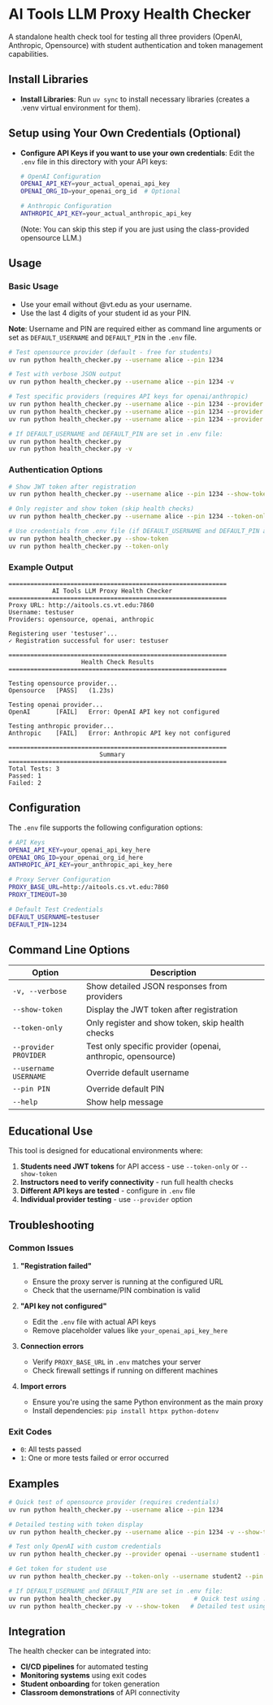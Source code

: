 # AI Tools LLM Proxy Health Checker

A standalone health check tool for testing all three providers (OpenAI, Anthropic, Opensource) with student authentication and token management capabilities.

## Install Libraries

* **Install Libraries**: Run `uv sync` to install necessary libraries (creates a .venv virtual environment for them).

## Setup using Your Own Credentials (Optional)

* **Configure API Keys if you want to use your own credentials**: Edit the `.env` file in this directory with your API keys:
   ```bash
   # OpenAI Configuration
   OPENAI_API_KEY=your_actual_openai_api_key
   OPENAI_ORG_ID=your_openai_org_id  # Optional
   
   # Anthropic Configuration  
   ANTHROPIC_API_KEY=your_actual_anthropic_api_key
   ```
   (Note: You can skip this step if you are just using the class-provided opensource LLM.)



## Usage


### Basic Usage

* Use your email without @vt.edu as your username.
* Use the last 4 digits of your student id as your PIN.

**Note**: Username and PIN are required either as command line arguments or set as `DEFAULT_USERNAME` and `DEFAULT_PIN` in the `.env` file.

```bash
# Test opensource provider (default - free for students)
uv run python health_checker.py --username alice --pin 1234

# Test with verbose JSON output
uv run python health_checker.py --username alice --pin 1234 -v

# Test specific providers (requires API keys for openai/anthropic)
uv run python health_checker.py --username alice --pin 1234 --provider opensource
uv run python health_checker.py --username alice --pin 1234 --provider openai
uv run python health_checker.py --username alice --pin 1234 --provider anthropic

# If DEFAULT_USERNAME and DEFAULT_PIN are set in .env file:
uv run python health_checker.py
uv run python health_checker.py -v
```

### Authentication Options

```bash
# Show JWT token after registration
uv run python health_checker.py --username alice --pin 1234 --show-token

# Only register and show token (skip health checks)
uv run python health_checker.py --username alice --pin 1234 --token-only

# Use credentials from .env file (if DEFAULT_USERNAME and DEFAULT_PIN are set)
uv run python health_checker.py --show-token
uv run python health_checker.py --token-only
```

### Example Output

```
============================================================
            AI Tools LLM Proxy Health Checker            
============================================================
Proxy URL: http://aitools.cs.vt.edu:7860
Username: testuser
Providers: opensource, openai, anthropic

Registering user 'testuser'...
✓ Registration successful for user: testuser

============================================================
                    Health Check Results                   
============================================================

Testing opensource provider...
Opensource   [PASS]   (1.23s)

Testing openai provider...
OpenAI       [FAIL]   Error: OpenAI API key not configured

Testing anthropic provider...
Anthropic    [FAIL]   Error: Anthropic API key not configured

============================================================
                         Summary                          
============================================================
Total Tests: 3
Passed: 1
Failed: 2
```

## Configuration

The `.env` file supports the following configuration options:

```bash
# API Keys
OPENAI_API_KEY=your_openai_api_key_here
OPENAI_ORG_ID=your_openai_org_id_here
ANTHROPIC_API_KEY=your_anthropic_api_key_here

# Proxy Server Configuration
PROXY_BASE_URL=http://aitools.cs.vt.edu:7860
PROXY_TIMEOUT=30

# Default Test Credentials
DEFAULT_USERNAME=testuser
DEFAULT_PIN=1234
```

## Command Line Options

| Option | Description |
|--------|-------------|
| `-v, --verbose` | Show detailed JSON responses from providers |
| `--show-token` | Display the JWT token after registration |
| `--token-only` | Only register and show token, skip health checks |
| `--provider PROVIDER` | Test only specific provider (openai, anthropic, opensource) |
| `--username USERNAME` | Override default username |
| `--pin PIN` | Override default PIN |
| `--help` | Show help message |

## Educational Use

This tool is designed for educational environments where:

1. **Students need JWT tokens** for API access - use `--token-only` or `--show-token`
2. **Instructors need to verify connectivity** - run full health checks
3. **Different API keys are tested** - configure in `.env` file
4. **Individual provider testing** - use `--provider` option

## Troubleshooting

### Common Issues

1. **"Registration failed"**
   - Ensure the proxy server is running at the configured URL
   - Check that the username/PIN combination is valid

2. **"API key not configured"**
   - Edit the `.env` file with actual API keys
   - Remove placeholder values like `your_openai_api_key_here`

3. **Connection errors**
   - Verify `PROXY_BASE_URL` in `.env` matches your server
   - Check firewall settings if running on different machines

4. **Import errors**
   - Ensure you're using the same Python environment as the main proxy
   - Install dependencies: `pip install httpx python-dotenv`

### Exit Codes

- `0`: All tests passed
- `1`: One or more tests failed or error occurred

## Examples

```bash
# Quick test of opensource provider (requires credentials)
uv run python health_checker.py --username alice --pin 1234

# Detailed testing with token display
uv run python health_checker.py --username alice --pin 1234 -v --show-token

# Test only OpenAI with custom credentials
uv run python health_checker.py --provider openai --username student1 --pin 9876

# Get token for student use
uv run python health_checker.py --token-only --username student2 --pin 1111

# If DEFAULT_USERNAME and DEFAULT_PIN are set in .env file:
uv run python health_checker.py                    # Quick test using .env credentials
uv run python health_checker.py -v --show-token   # Detailed test using .env credentials
```

## Integration

The health checker can be integrated into:

- **CI/CD pipelines** for automated testing
- **Monitoring systems** using exit codes
- **Student onboarding** for token generation
- **Classroom demonstrations** of API connectivity
